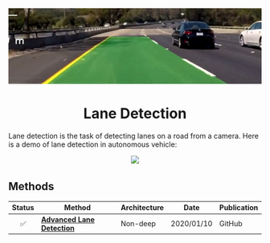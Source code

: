 <div align="center">
<img src="data/lane_detection.png" width="1000">

Lane Detection
=============================
</div>

Lane detection is the task of detecting lanes on a road from a camera. Here is a
demo of lane detection in autonomous vehicle:
<div align="center">
	<img src="data/lane_detection.gif" height="200">
</div>

## Methods

| Status | Method                                                    | Architecture | Date       | Publication |
|:------:|-----------------------------------------------------------|--------------|------------|-------------|
|   ✅    | [**Advanced Lane Detection**](advanced_lane_detection.md) | Non-deep     | 2020/01/10 | GitHub      |
